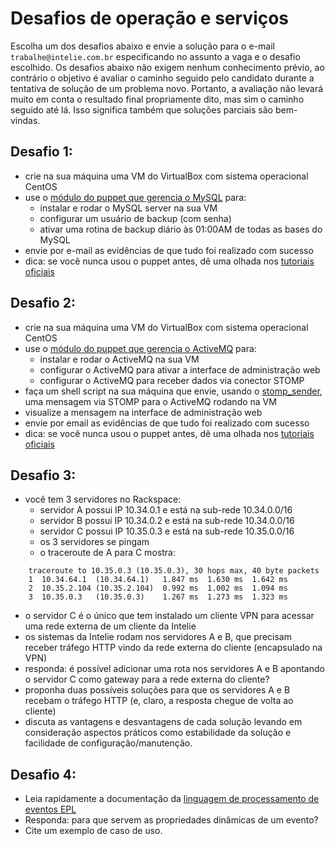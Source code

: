 # Desafios de operação e serviços

Escolha um dos desafios abaixo e envie a solução para o e-mail `trabalhe@intelie.com.br` especificando no assunto a vaga e o desafio escolhido.
Os desafios abaixo não exigem nenhum conhecimento prévio, ao contrário o objetivo é avaliar o caminho seguido pelo candidato durante a tentativa de solução de um problema novo. Portanto, a avaliação não levará muito em conta o resultado final propriamente dito, mas sim o caminho seguido até lá. Isso significa também que soluções parciais são bem-vindas.

## Desafio 1:
* crie na sua máquina uma VM do VirtualBox com sistema operacional CentOS
* use o [módulo do puppet que gerencia o MySQL](https://github.com/puppetlabs/puppetlabs-mysql) para:
  * instalar e rodar o MySQL server na sua VM
  * configurar um usuário de backup (com senha)
  * ativar uma rotina de backup diário às 01:00AM de todas as bases do MySQL
* envie por e-mail as evidências de que tudo foi realizado com sucesso
* dica: se você nunca usou o puppet antes, dê uma olhada nos [tutoriais oficiais](http://docs.puppetlabs.com/learning/)

## Desafio 2:
* crie na sua máquina uma VM do VirtualBox com sistema operacional CentOS 
* use o [módulo do puppet que gerencia o ActiveMQ](https://github.com/intelie/puppetlabs-activemq) para:
  * instalar e rodar o ActiveMQ na sua VM
  * configurar o ActiveMQ para ativar a interface de administração web
  * configurar o ActiveMQ para receber dados via conector STOMP
* faça um shell script na sua máquina que envie, usando o [stomp_sender](https://github.com/intelie/stomp_sender), uma mensagem via STOMP para o ActiveMQ rodando na VM 
* visualize a mensagem na interface de administração web
* envie por email as evidências de que tudo foi realizado com sucesso
* dica: se você nunca usou o puppet antes, dê uma olhada nos [tutoriais oficiais](http://docs.puppetlabs.com/learning/)

## Desafio 3:
* você tem 3 servidores no Rackspace:
  * servidor A possui IP 10.34.0.1 e está na sub-rede 10.34.0.0/16
  * servidor B possui IP 10.34.0.2 e está na sub-rede 10.34.0.0/16
  * servidor C possui IP 10.35.0.3 e está na sub-rede 10.35.0.0/16
  * os 3 servidores se pingam
  * o traceroute de A para C mostra:

```
    traceroute to 10.35.0.3 (10.35.0.3), 30 hops max, 40 byte packets
    1  10.34.64.1  (10.34.64.1)   1.847 ms  1.630 ms  1.642 ms
    2  10.35.2.104 (10.35.2.104)  0.992 ms  1.002 ms  1.094 ms
    3  10.35.0.3   (10.35.0.3)    1.267 ms  1.273 ms  1.323 ms
```

* o servidor C é o único que tem instalado um cliente VPN para acessar uma rede externa de um cliente da Intelie
* os sistemas da Intelie rodam nos servidores A e B, que precisam receber tráfego HTTP vindo da rede externa do cliente (encapsulado na VPN)
* responda: é possível adicionar uma rota nos servidores A e B apontando o servidor C como gateway para a rede externa do cliente?
* proponha duas possíveis soluções para que os servidores A e B recebam o tráfego HTTP (e, claro, a resposta chegue de volta ao cliente)
* discuta as vantagens e desvantagens de cada solução levando em consideração aspectos práticos como estabilidade da solução e facilidade de configuração/manutenção.

## Desafio 4:
* Leia rapidamente a documentação da [linguagem de processamento de eventos EPL](http://esper.codehaus.org/esper-4.9.0/doc/reference/en-US/html_single/index.html)
* Responda: para que servem as propriedades dinâmicas de um evento?
* Cite um exemplo de caso de uso.
